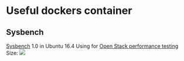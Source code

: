 # Useful dockers container
## Sysbench 
[Sysbench](https://github.com/akopytov/sysbench) 1.0 in Ubuntu 16.4
Using for [Open Stack performance testing](http://docs.openstack.org/developer/performance-docs)
Size: [![](https://images.microbadger.com/badges/image/sergeygals/sysbench.svg)](https://microbadger.com/images/sergeygals/sysbench "Get your own image badge on microbadger.com") 
